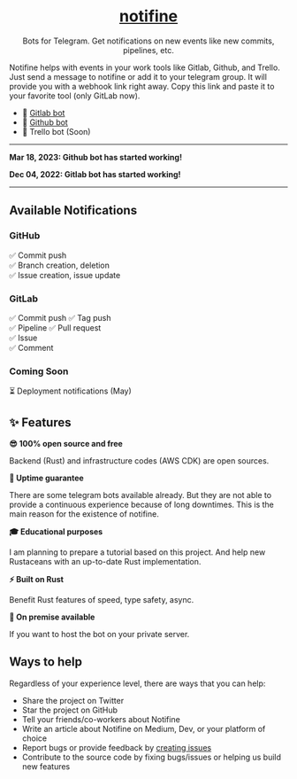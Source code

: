 <div align="center">

<a href="https://notifine.com" align="center"><h1>notifine</h1></a>

<p align="center">
Bots for Telegram. Get notifications on new events like new commits, pipelines, etc.
</p>

</div>

Notifine helps with events in your work tools like Gitlab, Github, and Trello. Just send a message to notifine or add it to your telegram group. It will provide you with a webhook link right away. Copy this link and paste it to your favorite tool (only GitLab now).

- 🤖 [Gitlab bot](https://t.me/git_events_bot)
- 🤖 [Github bot](https://t.me/github_notifine_bot)
- 🧭 Trello bot (Soon)

---

**Mar 18, 2023: Github bot has started working!**

**Dec 04, 2022: Gitlab bot has started working!**

---

## Available Notifications

### GitHub

 ✅ Commit push  
 ✅ Branch creation, deletion  
 ✅ Issue creation, issue update

### GitLab

 ✅ Commit push
 ✅ Tag push  
 ✅ Pipeline
 ✅ Pull request  
 ✅ Issue  
 ✅ Comment  

### Coming Soon

⏳ Deployment notifications (May)

## ✨ Features

**😎 100% open source and free**

Backend (Rust) and infrastructure codes (AWS CDK) are open sources.

**🚀 Uptime guarantee**

There are some telegram bots available already. But they are not able to provide a continuous experience because of long downtimes. This is the main reason for the existence of notifine.

**🎓 Educational purposes**

I am planning to prepare a tutorial based on this project. And help new Rustaceans with an up-to-date Rust implementation.

**⚡️ Built on Rust**

Benefit Rust features of speed, type safety, async.

**🔌 On premise available**

If you want to host the bot on your private server.

## Ways to help

Regardless of your experience level, there are ways that you can help:

- Share the project on Twitter
- Star the project on GitHub
- Tell your friends/co-workers about Notifine
- Write an article about Notifine on Medium, Dev, or your platform of choice
- Report bugs or provide feedback by [creating issues](https://github.com/mhkafadar/gitlab-telegram/issues)
- Contribute to the source code by fixing bugs/issues or helping us build new features

